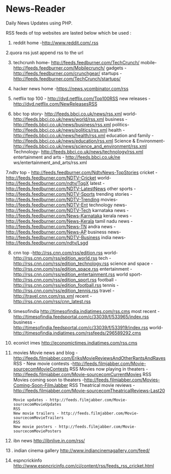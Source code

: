 # News-Reader
Daily News Updates using PHP.

RSS feeds of top websites are lasted below which be used : 

1. reddit
	home -http://www.reddit.com/.rss

2.quora rss just append rss to the url

3. techcrunh
	home- http://feeds.feedburner.com/TechCrunch/
	mobile- http://feeds.feedburner.com/Mobilecrunch/
	gadgets - http://feeds.feedburner.com/crunchgear/
	startups - http://feeds.feedburner.com/TechCrunch/startups/

4. hacker news
	home -https://news.ycombinator.com/rss
5. netflix
	top 100 - http://dvd.netflix.com/Top100RSS
	new releases - http://dvd.netflix.com/NewReleasesRSS

6. bbc
 	top story- http://feeds.bbci.co.uk/news/rss.xml
 	world- http://feeds.bbci.co.uk/news/world/rss.xml
 	business - http://feeds.bbci.co.uk/news/business/rss.xml
 	politics- http://feeds.bbci.co.uk/news/politics/rss.xml
 	health - http://feeds.bbci.co.uk/news/health/rss.xml
 	education and family - http://feeds.bbci.co.uk/news/education/rss.xml
 	Science & Environment- http://feeds.bbci.co.uk/news/science_and_environment/rss.xml
 	Technology- http://feeds.bbci.co.uk/news/technology/rss.xml
 	entertainment and arts - http://feeds.bbci.co.uk/ne ws/entertainment_and_arts/rss.xml

 7.ndtv
 	top - http://feeds.feedburner.com/NdtvNews-TopStories
 	cricket - http://feeds.feedburner.com/NDTV-Cricket
 	world- http://feeds.feedburner.com/ndtv/TqgX
 	latest - http://feeds.feedburner.com/NDTV-LatestNews
 	other sports - http://feeds.feedburner.com/NDTV-Sports
 	trending stories - http://feeds.feedburner.com/NDTV-Trending
 	movies- http://feeds.feedburner.com/NDTV-Ent
 	technology news- http://feeds.feedburner.com/NDTV-Tech
 	karnataka news - http://feeds.feedburner.com/News-Karnataka
 	kerala news - http://feeds.feedburner.com/News-Kerala
 	tamil nadu news - http://feeds.feedburner.com/News-TN
 	andra news - http://feeds.feedburner.com/News-AP
 	business news- http://feeds.feedburner.com/NDTV-Business
 	india news- http://feeds.feedburner.com/ndtv/Lsgd


 8. cnn
 	top -http://rss.cnn.com/rss/edition.rss
 	world- http://rss.cnn.com/rss/edition_world.rss
 	tech - http://rss.cnn.com/rss/edition_technology.rss
 	science and space - http://rss.cnn.com/rss/edition_space.rss
 	entertainment - http://rss.cnn.com/rss/edition_entertainment.rss
 	world sport- http://rss.cnn.com/rss/edition_sport.rss
 	football - http://rss.cnn.com/rss/edition_football.rss
 	tennis - http://rss.cnn.com/rss/edition_tennis.rss
 	travel - http://travel.cnn.com/rss.xml
 	recent - http://rss.cnn.com/rss/cnn_latest.rss

 9. timesofindia 
	 	http://timesofindia.indiatimes.com/rss.cms
	 	most recent - http://timesofindia.feedsportal.com/c/33039/f/533965/index.rss
	 	business - http://timesofindia.feedsportal.com/c/33039/f/533919/index.rss
	 	world- http://timesofindia.indiatimes.com/rssfeeds/296589292.cms
 	
 10. econict imes 
	http://economictimes.indiatimes.com/rss.cms

11. movies
		Movie news and blog -http://feeds.filmjabber.com/EriksMovieReviewsAndOtherRantsAndRaves
		RSS -
		New movie contests -http://feeds.filmjabber.com/Movie-sourcecomMovieContests
		RSS
		Movies now playing in theaters -http://feeds.filmjabber.com/Movie-sourcecomCurrentMovies
		RSS
		Movies coming soon to theaters -http://feeds.filmjabber.com/Movies-Coming-Soon-FilmJabber
		RSS
		Theatrical movie reviews - http://feeds.filmjabber.com/Movie-sourcecomTheatricalReviews-Last20

		Movie updates - http://feeds.filmjabber.com/Movie-sourcecomMovieUpdates
		RSS
		New movie trailers - http://feeds.filmjabber.com/Movie-sourcecomMovieTrailers
		RSS
		New movie posters - http://feeds.filmjabber.com/Movie-sourcecomMoviePosters

12. ibn news
 		http://ibnlive.in.com/rss/

13 . indian cinema  gallery 
		http://www.indiancinemagallery.com/feed/

14. espncrickinfo
		http://www.espncricinfo.com/ci/content/rss/feeds_rss_cricket.html

